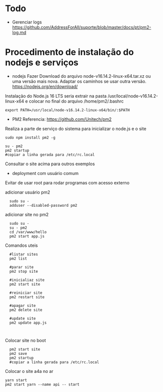 # Todo
* Gerenciar logs https://github.com/AddressForAll/suporte/blob/master/docs/pt/pm2-log.md
 
# Procedimento de instalação do nodejs e serviços

* nodejs
Fazer Download do arquivo node-v16.14.2-linux-x64.tar.xz ou uma versão mais nova. Adaptar os caminhos se usar outra versão.
https://nodejs.org/en/download/

Instalação do Node.js 16 LTS seria extrair na pasta /usr/local/node-v16.14.2-linux-x64 e colocar no final do arquivo /home/pm2/.bashrc

```
export PATH=/usr/local/node-v16.14.2-linux-x64/bin/:$PATH
```

* PM2
Referencia: https://github.com/Unitech/pm2

Realiza a parte de serviço do sistema para inicializar o node.js e o site

```
sudo npm install pm2 -g
```

```
su - pm2
pm2 startup
#copiar a linha gerada para /etc/rc.local 
```



Consultar o site acima para outros exemplos

* deployment com usuário comum 

Evitar de usar root para rodar programas com acesso externo

adicionar usuário pm2
```
  sudo su - 
  adduser --disabled-password pm2
```

adicionar site no pm2
```
  sudo su - 
  su - pm2
  cd /var/www/hello
  pm2 start app.js
```

Comandos uteis
```
  #listar sites 
  pm2 list
  
  #parar site 
  pm2 stop site
  
  #inicialiaz site 
  pm2 start site
  
  #reiniciar site 
  pm2 restart site
  
  #apagar site
  pm2 delete site
  
  #update site
  pm2 update app.js
  
  
```

Colocar site no boot
```
  pm2 start site
  pm2 save
  pm2 startup
  #copiar a linha gerada para /etc/rc.local 

```

Colocar o site a4a no ar
```
yarn start
pm2 start yarn --name api -- start
```
